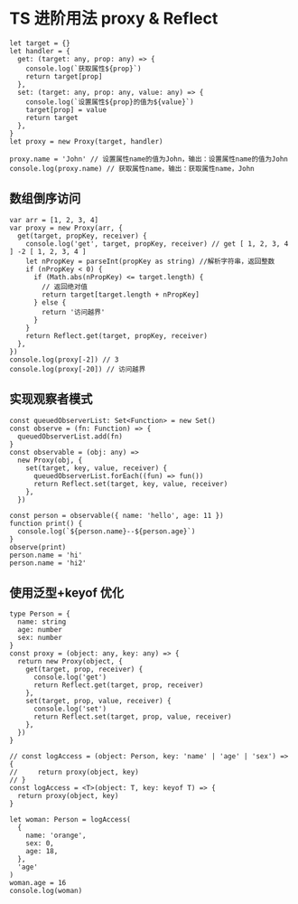 # TS 进阶用法 proxy & Reflect

    let target = {}
    let handler = {
      get: (target: any, prop: any) => {
        console.log(`获取属性${prop}`)
        return target[prop]
      },
      set: (target: any, prop: any, value: any) => {
        console.log(`设置属性${prop}的值为${value}`)
        target[prop] = value
        return target
      },
    }
    let proxy = new Proxy(target, handler)

    proxy.name = 'John' // 设置属性name的值为John，输出：设置属性name的值为John
    console.log(proxy.name) // 获取属性name，输出：获取属性name，John

## 数组倒序访问

    var arr = [1, 2, 3, 4]
    var proxy = new Proxy(arr, {
      get(target, propKey, receiver) {
        console.log('get', target, propKey, receiver) // get [ 1, 2, 3, 4 ] -2 [ 1, 2, 3, 4 ]
        let nPropKey = parseInt(propKey as string) //解析字符串，返回整数
        if (nPropKey < 0) {
          if (Math.abs(nPropKey) <= target.length) {
            // 返回绝对值
            return target[target.length + nPropKey]
          } else {
            return '访问越界'
          }
        }
        return Reflect.get(target, propKey, receiver)
      },
    })
    console.log(proxy[-2]) // 3
    console.log(proxy[-20]) // 访问越界

## 实现观察者模式

    const queuedObserverList: Set<Function> = new Set()
    const observe = (fn: Function) => {
      queuedObserverList.add(fn)
    }
    const observable = (obj: any) =>
      new Proxy(obj, {
        set(target, key, value, receiver) {
          queuedObserverList.forEach((fun) => fun())
          return Reflect.set(target, key, value, receiver)
        },
      })

    const person = observable({ name: 'hello', age: 11 })
    function print() {
      console.log(`${person.name}--${person.age}`)
    }
    observe(print)
    person.name = 'hi'
    person.name = 'hi2'

## 使用泛型+keyof 优化

    type Person = {
      name: string
      age: number
      sex: number
    }
    const proxy = (object: any, key: any) => {
      return new Proxy(object, {
        get(target, prop, receiver) {
          console.log('get')
          return Reflect.get(target, prop, receiver)
        },
        set(target, prop, value, receiver) {
          console.log('set')
          return Reflect.set(target, prop, value, receiver)
        },
      })
    }

    // const logAccess = (object: Person, key: 'name' | 'age' | 'sex') => {
    //     return proxy(object, key)
    // }
    const logAccess = <T>(object: T, key: keyof T) => {
      return proxy(object, key)
    }

    let woman: Person = logAccess(
      {
        name: 'orange',
        sex: 0,
        age: 18,
      },
      'age'
    )
    woman.age = 16
    console.log(woman)
